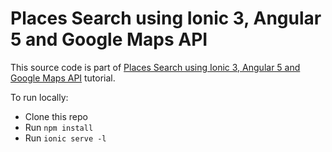 # Places Search using Ionic 3, Angular 5 and Google Maps API

This source code is part of [Places Search using Ionic 3, Angular 5 and Google Maps API]() tutorial.

To run locally:

* Clone this repo
* Run `npm install`
* Run `ionic serve -l`
